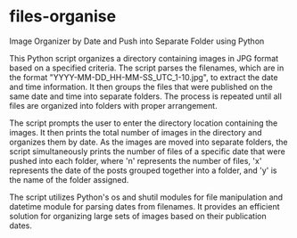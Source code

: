 # files-organise
Image Organizer by Date and Push into Separate Folder using Python

This Python script organizes a directory containing images in JPG format based on a specified criteria. The script parses the filenames, which are in the format "YYYY-MM-DD_HH-MM-SS_UTC_1-10.jpg", to extract the date and time information. It then groups the files that were published on the same date and time into separate folders. The process is repeated until all files are organized into folders with proper arrangement.

The script prompts the user to enter the directory location containing the images. It then prints the total number of images in the directory and organizes them by date. As the images are moved into separate folders, the script simultaneously prints the number of files of a specific date that were pushed into each folder, where 'n' represents the number of files, 'x' represents the date of the posts grouped together into a folder, and 'y' is the name of the folder assigned.

The script utilizes Python's os and shutil modules for file manipulation and datetime module for parsing dates from filenames. It provides an efficient solution for organizing large sets of images based on their publication dates.
